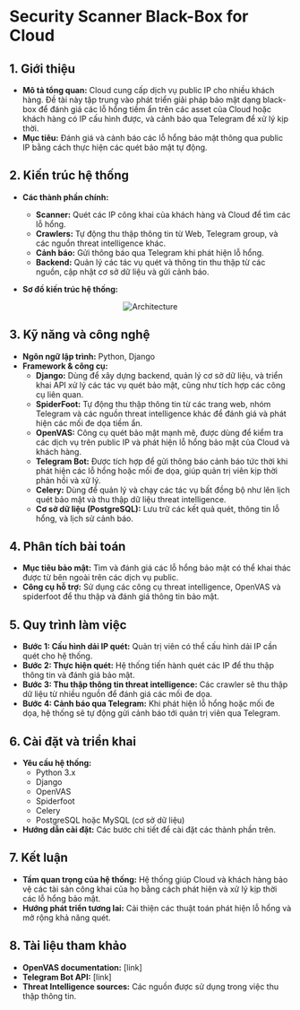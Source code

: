 # Security Scanner Black-Box for Cloud

## 1. Giới thiệu
- **Mô tả tổng quan:** Cloud cung cấp dịch vụ public IP cho nhiều khách hàng. Đề tài này tập trung vào phát triển giải pháp bảo mật dạng black-box để đánh giá các lỗ hổng tiềm ẩn trên các asset của Cloud hoặc khách hàng có IP cấu hình được, và cảnh báo qua Telegram để xử lý kịp thời.
- **Mục tiêu:** Đánh giá và cảnh báo các lỗ hổng bảo mật thông qua public IP bằng cách thực hiện các quét bảo mật tự động.
  
## 2. Kiến trúc hệ thống
- **Các thành phần chính:**
  - **Scanner:** Quét các IP công khai của khách hàng và Cloud để tìm các lỗ hổng.
  - **Crawlers:** Tự động thu thập thông tin từ Web, Telegram group, và các nguồn threat intelligence khác.
  - **Cảnh báo:** Gửi thông báo qua Telegram khi phát hiện lỗ hổng.
  - **Backend:** Quản lý các tác vụ quét và thông tin thu thập từ các nguồn, cập nhật cơ sở dữ liệu và gửi cảnh báo.

- **Sơ đồ kiến trúc hệ thống:** 
<div style="text-align: center;">
    <img src="./images/VDT_P2_Architec.drawio-5.png" style="" alt="Architecture"/>
</div>

## 3. Kỹ năng và công nghệ
- **Ngôn ngữ lập trình:** Python, Django
- **Framework & công cụ:** 
  - **Django:** Dùng để xây dựng backend, quản lý cơ sở dữ liệu, và triển khai API xử lý các tác vụ quét bảo mật, cũng như tích hợp các công cụ liên quan.
  - **SpiderFoot:** Tự động thu thập thông tin từ các trang web, nhóm Telegram và các nguồn threat intelligence khác để đánh giá và phát hiện các mối đe dọa tiềm ẩn.
  - **OpenVAS:** Công cụ quét bảo mật mạnh mẽ, được dùng để kiểm tra các dịch vụ trên public IP và phát hiện lỗ hổng bảo mật của  Cloud và khách hàng.
  - **Telegram Bot:** Được tích hợp để gửi thông báo cảnh báo tức thời khi phát hiện các lỗ hổng hoặc mối đe dọa, giúp quản trị viên kịp thời phản hồi và xử lý.
  - **Celery:** Dùng để quản lý và chạy các tác vụ bất đồng bộ như lên lịch quét bảo mật và thu thập dữ liệu threat intelligence.
  - **Cơ sở dữ liệu (PostgreSQL):** Lưu trữ các kết quả quét, thông tin lỗ hổng, và lịch sử cảnh báo.


## 4. Phân tích bài toán
- **Mục tiêu bảo mật:** Tìm và đánh giá các lỗ hổng bảo mật có thể khai thác được từ bên ngoài trên các dịch vụ public.
- **Công cụ hỗ trợ:** Sử dụng các công cụ threat intelligence, OpenVAS và spiderfoot để thu thập và đánh giá thông tin bảo mật.

## 5. Quy trình làm việc
- **Bước 1: Cấu hình dải IP quét:** Quản trị viên có thể cấu hình dải IP cần quét cho hệ thống.
- **Bước 2: Thực hiện quét:** Hệ thống tiến hành quét các IP để thu thập thông tin và đánh giá bảo mật.
- **Bước 3: Thu thập thông tin threat intelligence:** Các crawler sẽ thu thập dữ liệu từ nhiều nguồn để đánh giá các mối đe dọa.
- **Bước 4: Cảnh báo qua Telegram:** Khi phát hiện lỗ hổng hoặc mối đe dọa, hệ thống sẽ tự động gửi cảnh báo tới quản trị viên qua Telegram.

## 6. Cài đặt và triển khai
- **Yêu cầu hệ thống:**
  - Python 3.x
  - Django
  - OpenVAS
  - Spiderfoot
  - Celery
  - PostgreSQL hoặc MySQL (cơ sở dữ liệu)
- **Hướng dẫn cài đặt:** Các bước chi tiết để cài đặt các thành phần trên.


## 7. Kết luận
- **Tầm quan trọng của hệ thống:** Hệ thống giúp Cloud và khách hàng bảo vệ các tài sản công khai của họ bằng cách phát hiện và xử lý kịp thời các lỗ hổng bảo mật.
- **Hướng phát triển tương lai:** Cải thiện các thuật toán phát hiện lỗ hổng và mở rộng khả năng quét.

## 8. Tài liệu tham khảo
- **OpenVAS documentation:** [link]
- **Telegram Bot API:** [link]
- **Threat Intelligence sources:** Các nguồn được sử dụng trong việc thu thập thông tin.


<!-- task_id=b371f93d-ee92-496f-90cc-93d40c30d000

gvm-cli --gmp-username admin --gmp-password 605d266a-3420-400d-9047-07d3fa9173a7 socket --xml \\
   "<delete_task task_id='b371f93d-ee92-496f-90cc-93d40c30d000'/>" -->